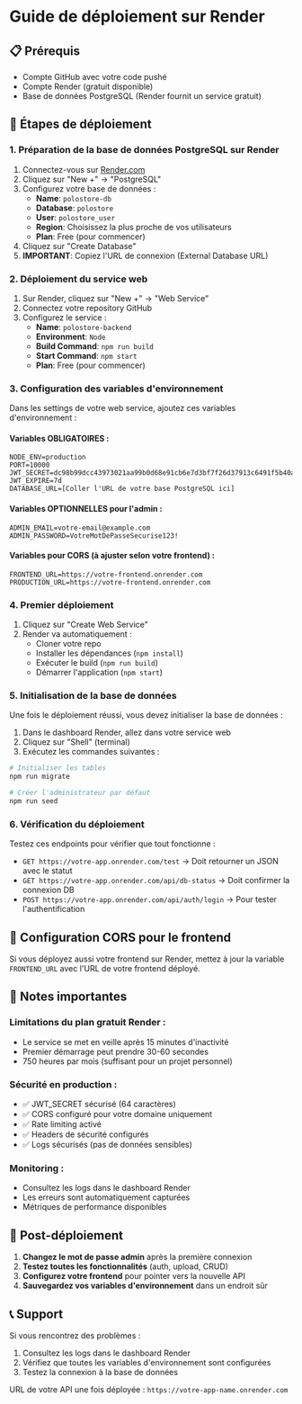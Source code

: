 # Guide de déploiement sur Render

## 📋 Prérequis
- Compte GitHub avec votre code pushé
- Compte Render (gratuit disponible)
- Base de données PostgreSQL (Render fournit un service gratuit)

## 🚀 Étapes de déploiement

### 1. Préparation de la base de données PostgreSQL sur Render

1. Connectez-vous sur [Render.com](https://render.com)
2. Cliquez sur "New +" → "PostgreSQL"
3. Configurez votre base de données :
   - **Name**: `polostore-db`
   - **Database**: `polostore`
   - **User**: `polostore_user`
   - **Region**: Choisissez la plus proche de vos utilisateurs
   - **Plan**: Free (pour commencer)
4. Cliquez sur "Create Database"
5. **IMPORTANT**: Copiez l'URL de connexion (External Database URL)

### 2. Déploiement du service web

1. Sur Render, cliquez sur "New +" → "Web Service"
2. Connectez votre repository GitHub
3. Configurez le service :
   - **Name**: `polostore-backend`
   - **Environment**: `Node`
   - **Build Command**: `npm run build`
   - **Start Command**: `npm start`
   - **Plan**: Free (pour commencer)

### 3. Configuration des variables d'environnement

Dans les settings de votre web service, ajoutez ces variables d'environnement :

#### Variables OBLIGATOIRES :
```
NODE_ENV=production
PORT=10000
JWT_SECRET=dc98b99dcc43973021aa99b0d68e91cb6e7d3bf7f26d37913c6491f5b40a4d84
JWT_EXPIRE=7d
DATABASE_URL=[Coller l'URL de votre base PostgreSQL ici]
```

#### Variables OPTIONNELLES pour l'admin :
```
ADMIN_EMAIL=votre-email@example.com
ADMIN_PASSWORD=VotreMotDePasseSecurise123!
```

#### Variables pour CORS (à ajuster selon votre frontend) :
```
FRONTEND_URL=https://votre-frontend.onrender.com
PRODUCTION_URL=https://votre-frontend.onrender.com
```

### 4. Premier déploiement

1. Cliquez sur "Create Web Service"
2. Render va automatiquement :
   - Cloner votre repo
   - Installer les dépendances (`npm install`)
   - Exécuter le build (`npm run build`)
   - Démarrer l'application (`npm start`)

### 5. Initialisation de la base de données

Une fois le déploiement réussi, vous devez initialiser la base de données :

1. Dans le dashboard Render, allez dans votre service web
2. Cliquez sur "Shell" (terminal)
3. Exécutez les commandes suivantes :

```bash
# Initialiser les tables
npm run migrate

# Créer l'administrateur par défaut
npm run seed
```

### 6. Vérification du déploiement

Testez ces endpoints pour vérifier que tout fonctionne :

- `GET https://votre-app.onrender.com/test` → Doit retourner un JSON avec le statut
- `GET https://votre-app.onrender.com/api/db-status` → Doit confirmer la connexion DB
- `POST https://votre-app.onrender.com/api/auth/login` → Pour tester l'authentification

## 🔧 Configuration CORS pour le frontend

Si vous déployez aussi votre frontend sur Render, mettez à jour la variable `FRONTEND_URL` avec l'URL de votre frontend déployé.

## 📝 Notes importantes

### Limitations du plan gratuit Render :
- Le service se met en veille après 15 minutes d'inactivité
- Premier démarrage peut prendre 30-60 secondes
- 750 heures par mois (suffisant pour un projet personnel)

### Sécurité en production :
- ✅ JWT_SECRET sécurisé (64 caractères)
- ✅ CORS configuré pour votre domaine uniquement
- ✅ Rate limiting activé
- ✅ Headers de sécurité configurés
- ✅ Logs sécurisés (pas de données sensibles)

### Monitoring :
- Consultez les logs dans le dashboard Render
- Les erreurs sont automatiquement capturées
- Métriques de performance disponibles

## 🚨 Post-déploiement

1. **Changez le mot de passe admin** après la première connexion
2. **Testez toutes les fonctionnalités** (auth, upload, CRUD)
3. **Configurez votre frontend** pour pointer vers la nouvelle API
4. **Sauvegardez vos variables d'environnement** dans un endroit sûr

## 📞 Support

Si vous rencontrez des problèmes :
1. Consultez les logs dans le dashboard Render
2. Vérifiez que toutes les variables d'environnement sont configurées
3. Testez la connexion à la base de données

URL de votre API une fois déployée : `https://votre-app-name.onrender.com`
